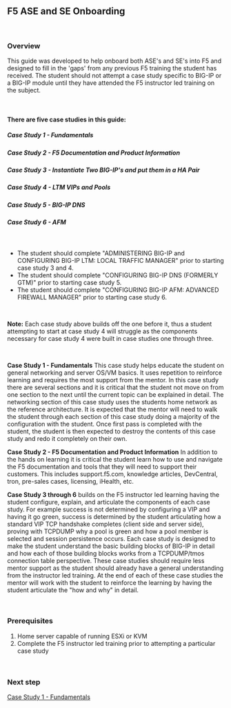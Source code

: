 ## F5 ASE and SE Onboarding

<br/>  

### Overview  

This guide was developed to help onboard both ASE's and SE's into F5 and designed to fill in the 'gaps' from any previous F5 training the student has received.  The student should not attempt a case study specific to BIG-IP or a BIG-IP module until they have attended the F5 instructor led training on the subject.  

<br/>  

#### There are five case studies in this guide:  

##### Case Study 1 - Fundamentals  
##### Case Study 2 - F5 Documentation and Product Information  
##### Case Study 3 - Instantiate Two BIG-IP's and put them in a HA Pair  
##### Case Study 4 - LTM VIPs and Pools  
##### Case Study 5 - BIG-IP DNS  
##### Case Study 6 - AFM  

<br/>  

- The student should complete "ADMINISTERING BIG-IP and CONFIGURING BIG-IP LTM: LOCAL TRAFFIC MANAGER" prior to starting case study 3 and 4.  
- The student should complete "CONFIGURING BIG-IP DNS (FORMERLY GTM)" prior to starting case study 5.  
- The student should complete "CONFIGURING BIG-IP AFM: ADVANCED FIREWALL MANAGER" prior to starting case study 6.  
<br/>  

__Note:__ Each case study above builds off the one before it, thus a student attempting to start at case study 4 will struggle as the components necessary for case study 4 were built in case studies one through three.  

<br/>  

__Case Study 1 - Fundamentals__ This case study helps educate the student on general networking and server OS/VM basics. It uses repetition to reinforce learning and requires the most support from the mentor.  In this case study there are several sections and it is critical that the student not move on from one section to the next until the current topic can be explained in detail.  The networking section of this case study uses the students home network as the reference architecture.   It is expected that the mentor will need to walk the student through each section of this case study doing a majority of the configuration with the student.  Once first pass is completed with the student, the student is then expected to destroy the contents of this case study and redo it completely on their own.    

__Case Study 2 - F5 Documentation and Product Information__  In addition to the hands on learning it is critical the student learn how to use and navigate the F5 documentation and tools that they will need to support their customers.  This includes support.f5.com, knowledge articles, DevCentral, tron, pre-sales cases, licensing, iHealth, etc.  

__Case Study 3 through 6__ builds on the F5 instructor led learning having the student configure, explain, and articulate the components of each case study.  For example success is not determined by configuring a VIP and having it go green, success is determined by the student articulating how a standard VIP TCP handshake completes (client side and server side), proving with TCPDUMP why a pool is green and how a pool member is selected and session persistence occurs.  Each case study is designed to make the student understand the basic building blocks of BIG-IP in detail and how each of those building blocks works from a TCPDUMP/tmos connection table perspective. These case studies should require less mentor support as the student should already have a general understanding from the instructor led training.  At the end of each of these case studies the mentor will work with the student to reinforce the learning by having the student articulate the "how and why" in detail.


<br/>  

### Prerequisites  

1. Home server capable of running ESXi or KVM
2. Complete the F5 instructor led training prior to attempting a particular case study


<br/>  

### Next step  

[Case Study 1 - Fundamentals](https://github.com/grmarxer/Onboarding/blob/master/Case_Study_1-Fundamentals.md)  








